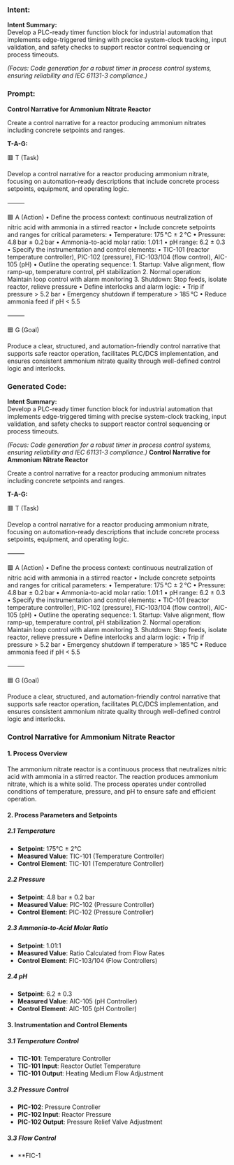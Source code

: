 ### Intent:
**Intent Summary:**  
Develop a PLC-ready timer function block for industrial automation that implements edge-triggered timing with precise system-clock tracking, input validation, and safety checks to support reactor control sequencing or process timeouts.  

*(Focus: Code generation for a robust timer in process control systems, ensuring reliability and IEC 61131-3 compliance.)*

### Prompt:
**Control Narrative for Ammonium Nitrate Reactor**

Create a control narrative for a reactor producing ammonium nitrates including concrete setpoints and ranges.

**T-A-G:**

🟥 T (Task)

Develop a control narrative for a reactor producing ammonium nitrate, focusing on automation-ready descriptions that include concrete process setpoints, equipment, and operating logic.

⸻

🟩 A (Action)
	•	Define the process context: continuous neutralization of nitric acid with ammonia in a stirred reactor
	•	Include concrete setpoints and ranges for critical parameters:
	•	Temperature: 175 °C ± 2 °C
	•	Pressure: 4.8 bar ± 0.2 bar
	•	Ammonia-to-acid molar ratio: 1.01:1
	•	pH range: 6.2 ± 0.3
	•	Specify the instrumentation and control elements:
	•	TIC-101 (reactor temperature controller), PIC-102 (pressure), FIC-103/104 (flow control), AIC-105 (pH)
	•	Outline the operating sequence:
	1.	Startup: Valve alignment, flow ramp-up, temperature control, pH stabilization
	2.	Normal operation: Maintain loop control with alarm monitoring
	3.	Shutdown: Stop feeds, isolate reactor, relieve pressure
	•	Define interlocks and alarm logic:
	•	Trip if pressure > 5.2 bar
	•	Emergency shutdown if temperature > 185 °C
	•	Reduce ammonia feed if pH < 5.5

⸻

🟦 G (Goal)

Produce a clear, structured, and automation-friendly control narrative that supports safe reactor operation, facilitates PLC/DCS implementation, and ensures consistent ammonium nitrate quality through well-defined control logic and interlocks.

### Generated Code:
**Intent Summary:**  
Develop a PLC-ready timer function block for industrial automation that implements edge-triggered timing with precise system-clock tracking, input validation, and safety checks to support reactor control sequencing or process timeouts.  

*(Focus: Code generation for a robust timer in process control systems, ensuring reliability and IEC 61131-3 compliance.)*
**Control Narrative for Ammonium Nitrate Reactor**

Create a control narrative for a reactor producing ammonium nitrates including concrete setpoints and ranges.

**T-A-G:**

🟥 T (Task)

Develop a control narrative for a reactor producing ammonium nitrate, focusing on automation-ready descriptions that include concrete process setpoints, equipment, and operating logic.

⸻

🟩 A (Action)
	•	Define the process context: continuous neutralization of nitric acid with ammonia in a stirred reactor
	•	Include concrete setpoints and ranges for critical parameters:
	•	Temperature: 175 °C ± 2 °C
	•	Pressure: 4.8 bar ± 0.2 bar
	•	Ammonia-to-acid molar ratio: 1.01:1
	•	pH range: 6.2 ± 0.3
	•	Specify the instrumentation and control elements:
	•	TIC-101 (reactor temperature controller), PIC-102 (pressure), FIC-103/104 (flow control), AIC-105 (pH)
	•	Outline the operating sequence:
	1.	Startup: Valve alignment, flow ramp-up, temperature control, pH stabilization
	2.	Normal operation: Maintain loop control with alarm monitoring
	3.	Shutdown: Stop feeds, isolate reactor, relieve pressure
	•	Define interlocks and alarm logic:
	•	Trip if pressure > 5.2 bar
	•	Emergency shutdown if temperature > 185 °C
	•	Reduce ammonia feed if pH < 5.5

⸻

🟦 G (Goal)

Produce a clear, structured, and automation-friendly control narrative that supports safe reactor operation, facilitates PLC/DCS implementation, and ensures consistent ammonium nitrate quality through well-defined control logic and interlocks.
### Control Narrative for Ammonium Nitrate Reactor

#### 1. Process Overview
The ammonium nitrate reactor is a continuous process that neutralizes nitric acid with ammonia in a stirred reactor. The reaction produces ammonium nitrate, which is a white solid. The process operates under controlled conditions of temperature, pressure, and pH to ensure safe and efficient operation.

#### 2. Process Parameters and Setpoints

##### 2.1 Temperature
- **Setpoint**: 175°C ± 2°C
- **Measured Value**: TIC-101 (Temperature Controller)
- **Control Element**: TIC-101 (Temperature Controller)

##### 2.2 Pressure
- **Setpoint**: 4.8 bar ± 0.2 bar
- **Measured Value**: PIC-102 (Pressure Controller)
- **Control Element**: PIC-102 (Pressure Controller)

##### 2.3 Ammonia-to-Acid Molar Ratio
- **Setpoint**: 1.01:1
- **Measured Value**: Ratio Calculated from Flow Rates
- **Control Element**: FIC-103/104 (Flow Controllers)

##### 2.4 pH
- **Setpoint**: 6.2 ± 0.3
- **Measured Value**: AIC-105 (pH Controller)
- **Control Element**: AIC-105 (pH Controller)

#### 3. Instrumentation and Control Elements

##### 3.1 Temperature Control
- **TIC-101**: Temperature Controller
- **TIC-101 Input**: Reactor Outlet Temperature
- **TIC-101 Output**: Heating Medium Flow Adjustment

##### 3.2 Pressure Control
- **PIC-102**: Pressure Controller
- **PIC-102 Input**: Reactor Pressure
- **PIC-102 Output**: Pressure Relief Valve Adjustment

##### 3.3 Flow Control
- **FIC-1
